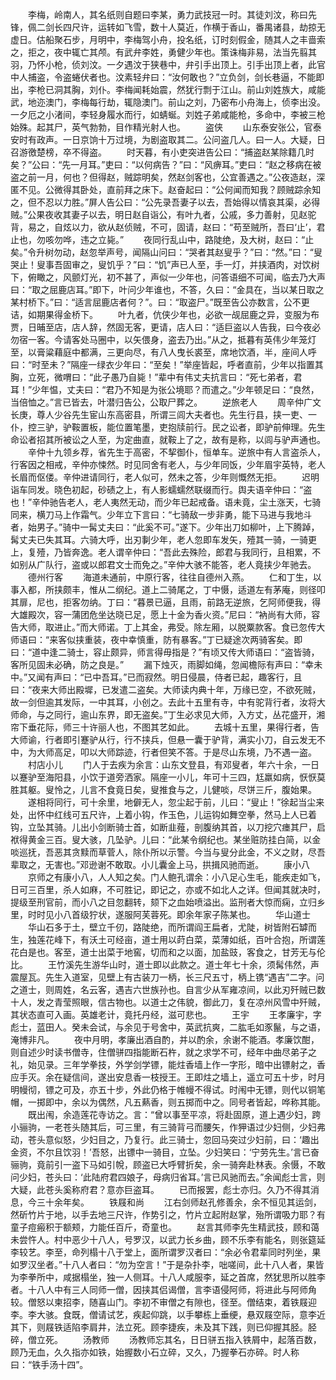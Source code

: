 <!-- { "loadSidebar": true } -->
　　李梅，岭南人，其名纸则自题曰李某，勇力武技冠一时。其徒刘汶，称曰先锋，佩二剑长四尺许，运转如飞雪，数十人莫近，作横于香山，番禺诸县，劫掠无虚日。估船聚石步，月明中，李梅驾小舟，投名纸，订时刻假金，随其人之丰啬索之，拒之，夜中辄亡其颅。有武弁李姓，勇健少年也。策诛梅非易，法当先翦其羽，乃怀小枪，侦刘汶。一夕遇汶于狭巷中，弁引手出顶上。引手出顶上者，此官中人捕盗，令盗蜷伏者也。汶素轻弁曰：“汝何敢也？”立负剑，剑长巷逼，不能即出，李枪已洞其胸，刘仆。李梅闻耗始震，然犹行剽于江山。前山刘姓族大，咸能武，地迩澳门，李梅每行劫，辄隐澳门。前山之刘，乃密布小舟海上，侦李出没。一夕厄之小渚间，李轻身履水而行，如蜻蜒。刘姓子弟咸能枪，多命中，李被三枪始殊。起其尸，英气勃勃，目作精光射人也。
　　盗侠
　　山东泰安张公，官泰安时有政声。一日京饷十万过境，为剧盗取其二。公问盗几人。曰一人。大疑，日召游徼楚榜，卒不得盗。
　　时天暮，有小吏突进告公曰：“捕盗赵某除籍几时矣？”公曰：“先一月耳。”吏曰：“以何病告？”曰：“风痹耳。”吏曰：“赵之移病在被盗之前一月，何也？但得赵，贼踪明矣，然赵剑客也，公宜善遇之。”公夜造赵，深匿不见。公微得其卧处，直前拜之床下。赵奋起曰：“公何闻而知我？顾贼踪余知之，但不忍以力胜。”屏人告公曰：“公先录吾妻子以去，吾始得以情哀其渠，必得贼。”公果夜收其妻子以去，明日赵自诣公，有叶九者，公戚，多力善射，见赵驼背，易之，自炫以力，欲从赵侦贼，不可，固请，赵曰：“苟至贼所，吾曰‘止’，君止也，勿咳勿哗，违之立毙。”
　　夜同行乱山中，路陡绝，及大树，赵曰：“止矣。”令升树勿动，赵忽举声号，闻隔山问曰：“哭者其赵叟乎？”曰：“然。”曰：“叟哭止！叟事吾固审之，叟饥乎？”曰：“饥”声已人至，手一灯，并挟酒肉，对饮树下，俯瞰之，风颤灯光，初不甚了，声似一少年也，问答语细不可闻，临去乃大声曰：“取之屈鹿店耳。”即下，叶问少年谁也，不答，久曰：“金具在，当以某日取之某村桥下。”曰：“适言屈鹿店者何？”。曰：“取盗尸。”既至告公亦数言，公不更诘，如期果得金桥下。
　　叶九者，伉侠少年也，必欲一觇屈鹿之异，变服为布贾，日晡至店，店人辞，然固无客，更请，店人曰：“适巨盗以人告我，曰今夜必勿宿一客。今请客处马圈中，以矢偎身，盗去乃出。”从之，抵暮有英伟少年笼灯至，以膏粱藉庭中都满，三更向尽，有八人曳长裘至，席地饮酒，半，座间人呼曰：“时至未？”隔座一绿衣少年曰：“至矣！”举座皆起，呼者直前，少年以指置其胸，立死，微喟曰：“此子愚乃自毙！”辈中有伟丈夫抗言曰：“死七弟者，君耳！”少年愠，丈夫曰：“君乃不知是为张公境耶？而遣之。”少年顿足曰：“良然，当倍恤之。”言已皆去，叶潜归告公，公取尸葬之。
　　逆旅老人
　　周辛仲广文长庚，尊人少谷先生宦山东高密县，所谓三闾大夫者也。先生行县，挟一吏、一仆，控三驴，驴鞍置板，能位置笔墨，吏抱牍前行。民之讼者，即驴前伸理。先生命讼者招其所被讼之人至，为定曲直，就鞍上了之，故有是称，以闾与驴声通也。
　　辛仲十九领乡荐，省先生于高密，不挈御仆，恒单车。逆旅中有人言盗杀人，行客因之相戒，辛仲亦悚然。时见同舍有老人，与少年同饭，少年眉宇英特，老人长眉而伛偻。辛仲进请同行，老人似可，然未之答，少年则慨然无拒。
　　迟明诣车同发。晓色初起，砂碛之上，有人影蠕蠕然联缀而行。舆夫语辛仲曰：“盗也！”辛仲驰告老人，老人夷然无动，而少年已起戒备。语未竟，尘土涨天，七骑同来，横刀马上作霜气。少年立下言曰：“七骑敌一步非勇，能下马进与我地斗者，始男子。”骑中一髯丈夫曰：“此奚不可。”遂下。少年出刀如柳叶，上下腾踔，髯丈夫已失其耳。六骑大呼，出刃剚少年，老人忽即车发矢，殪其一骑，一骑更上，复殪，乃皆奔逸。老人谓辛仲曰：“吾此去殊险，郎君与我同行，且相累，不如别从广队行，盗或以郎君文士而免之。”辛仲大骇不能答，老人竟挟少年驰去。 
　　德州行客
　　海道未通前，中原行客，往往自德州入燕。
　　仁和丁生，以事入都，所挟颇丰，惟从二纲纪。道上二骑尾之，丁中慑，适道左有茅庵，则径叩其扉，尼也，拒客勿纳。丁曰：“暮景已逼，且雨，前路无逆旅，乞阿师便我，得大雄殿次，容一蒲团危坐达晓已足，愿上十金为香火资。”尼曰：“衲尚有大师，容告大师，取进止。”而大师诺。丁上其金，弗受。除左厢，以脱粟款客。食已忽传大师语曰：“来客似挟重装，夜中幸慎重，防有暴客。”丁已疑途次两骑客矣。即曰：“道中逢二骑士，容止颇异，师言得毋指是？”有顷又传大师语曰：“盗皆骑，客所见固未必确，防之良是。”
　　漏下烛灭，雨脚如绳，忽闻檐际有声曰：“幸未中。”又闻有声曰：“已中吾耳。”已而寂然。明日侵晨，侍者已起，趣客行，且曰：“夜来大师出殿墀，已发遣二盗矣。大师读内典十年，万缘已空，不欲死贼，故一剑但逾其发际，一中其耳，小创之。去此十五里有寺，中有驼背行者，汝将大师命，与之同行，逾山东界，即无盗矣。”丁生必求见大师，入方丈，丛花盛开，湘帘下垂花际，师三十许丽人也，不图其艺如此。
　　去城十五里，果得行者，告大师谕，行者即引蹇驴从行，行不挟兵，但悬一囊于驴背，满实小刀，自云发无不中，为大师高足，叩以大师踪迹，行者但笑不答。于是尽山东境，乃不遇一盗。
　　村店小儿
　　门人于去疾为余言：山东文登县，有邓叟者，年六十余，一日以蹇驴至海阳县，小饮于道旁洒家。隔座一小儿，年可十三四，尪羸如病，恹恹莫胜其躯。叟怜之，儿言不食竟日矣，叟推食与之，儿健啖，尽饼三斤，腹始果。
　　遂相将同行，可十余里，地僻无人，忽尘起于前，儿曰：“叟止！”徐起当尘来处，出怀中红线可五尺许，上着小钩，作玉色，儿运钩如舞空拳，然马上人已着钩，立坠其骑。儿出小剑断骑士首，如断韭薤，剖腹纳其首，以刀挖穴瘗其尸，启袱得黄金三百。叟大骇，几坠驴。儿曰：“此某令纲纪也。某坐赃防挂白简，以金啖巡抚，吾恶其贪黩而草菅人，除仆所以示警。今当与叟分此金，不义之财，尽吾辈取之，无害也。”邓逊谢不敢取。小儿囊金上马，拱揖风驰而逝。
　　康小八
　　京师之有康小八，人人知之矣。门人鲍孔谓余：小八足心生毛，能疾走如飞，日可三百里，杀人如麻，不可胜记，即记之，亦或不如北人之详。但闻其就决时，提级至刑官前，而小八之目忽翻转，颏下之血始喷溢出。监刑者大惊而痫，立归乡里，时时见小八首级狞状，遂服阿芙蓉死。即余年家子陈某也。
　　华山道士
　　华山石多于土，壁立千仞，路陡绝，而所谓阎王扁者，尤陡，树皆附石罅而生，独莲花峰下，有沃土可经亩，道士用以莳白菜，菜薄如纸，百叶合抱，所谓莲花白是也。客至，道士出菜于地窖，切而和之以面，加盐豉，客食之，甘芳无与伦比。
　　王竹溪先生游华山时，道士即以此款之。道士年七十余，须髯伟然，声震屋瓦。先生入道室，见壁上有古装刀一柄，长三尺五寸，柄上镌“遇吉”二字。问之道士，则周姓，名云客，遇吉六世族孙也。自言少从军雍凉间，以此刃歼贼已数十人，发之青莹照眼，信古物也。以道士之伟貌，御此刀，复在凉州风雪中歼贼，其状态直可入画。英雄老计，竟托丹经，滋可悲也。
　　王宇
　　王孝廉宇，字彪士，蓝田人。癸未会试，与余见于号舍中，英武抗爽，二肱毛如豕鬣，与之语，淹博非凡。
　　夜中月明，孝廉出酒自酌，并以酌余，余谢不能酒。孝廉饮酣，则自述少时读书僧寺，住僧骈四指能断石杵，就之求学不可，经年中曲尽弟子之礼，始见录。三年学拳技，外学剑学镖，能炷香墙上作一字形，暗中出镖射之，香应手灭。余在疑信间，遂出安息香一枝授王。王即炷之墙上，遥立可五十步，时月明幔彻，镖之可及，亦五十步，外此仍格于帷幔不得试。时闱中无镖，则代以铜笔帽，一掷即中，余以为偶然，凡五爇香，则五掷而中之。同号者皆起，哗称其能。
　　既出闱，余造莲花寺访之。言：“曾以事至平凉，将赴固原，道上遇少妇，跨小骊驹，一老苍头随其后，可三里，有三骑背弓而腰矢，作狎语过少妇侧，少妇弗动，苍头意似怒，少妇目之，乃复行。此三骑士，忽回马突过少妇前，曰：‘趣出金资，不尔且饮羽！’吾怒，出镖中一骑目，立坠。少妇笑曰：‘宁劳先生。’言已奋骊驹，竟前引一盗下马如引帨，顾盗已大呼臂折矣，余一骑奔赴林表。余慑，不敢问少妇，苍头曰：‘此陆府君四娘子，母病归省耳。’言已风驰而去。”余闻彪士言，则大疑，此苍头奚称府君？意亦巨盗耳。
　　已而报罢，彪士亦归。久乃不得其消息，今三十余年矣。
　　铁屐和尚
　　江右剑师赵孔修善余，余不恒见其运剑，然斫竹片于地，以手去地三尺许，作势引之，竹片立起附赵掌，殆所谓吸力耶？有童子痘瘢积于额颊，力能任百斤，奇童也。
　　赵言其师李先生精武技，顾和蔼未尝忤人。村中恶少十八人，号罗汉，以武力长乡曲，顾不乐李有能名，则张筵延李较艺。李至，命列榻十八于堂上，面所谓罗汉者曰：“余必令君辈同时列坐，果如罗汉坐者。”十八人者曰：“勿为空言！”于是杂扑李，咄嗟间，此十八人者，果皆为李拳所中，咸据榻坐，独一人侧耳。十八人咸服李，延之首席，然犹思所以胜李者。十八人中有三人同师一僧，因挟其侣谒僧，言李语侵阿师，将进此与阿师角较。僧怒以柬招李，随喜山门。李初不审僧之有隙也，径至。僧结束，着铁屐迎李。李大骇。食既，僧请试艺，疾起仰跳，以手攀栋上垂绠，悬双屐空际，意李近其下，则屐铁适陷李肩井，法立死。顾李捷疾，未及其下践，则已仰握其胫。胫碎，僧立死。
　　汤教师
　　汤教师忘其名，日日骈五指入铁屑中，起落百数，顾乃无血，久久指亦如铁，始握数小石立碎，又久，乃握拳石亦碎。时人称曰：“铁手汤十四”。
